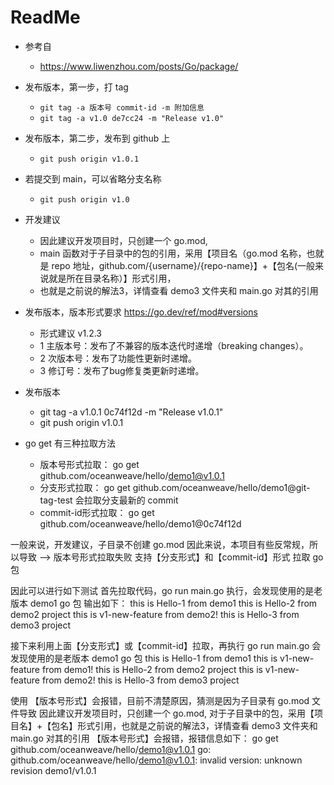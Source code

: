 # ReadMe

- 参考自
  - https://www.liwenzhou.com/posts/Go/package/

- 发布版本，第一步，打 tag 
  - `git tag -a 版本号 commit-id -m 附加信息`
  - ` git tag -a v1.0 de7cc24 -m "Release v1.0" `
- 发布版本，第二步，发布到 github 上
  - `git push origin v1.0.1`
- 若提交到 main，可以省略分支名称
  - `git push origin v1.0`
- 开发建议
  - 因此建议开发项目时，只创建一个 go.mod, 
  - main 函数对于子目录中的包的引用，采用【项目名（go.mod 名称，也就是 repo 地址，github.com/{username}/{repo-name}】+【包名(一般来说就是所在目录名称）】形式引用，
  - 也就是之前说的解法3，详情查看 demo3 文件夹和 main.go 对其的引用

- 发布版本，版本形式要求 https://go.dev/ref/mod#versions
  - 形式建议 v1.2.3
  - 1 主版本号：发布了不兼容的版本迭代时递增（breaking changes）。
  - 2 次版本号：发布了功能性更新时递增。
  - 3 修订号：发布了bug修复类更新时递增。

- 发布版本 
  - git tag -a v1.0.1 0c74f12d -m "Release v1.0.1"
  - git push origin v1.0.1

- go get 有三种拉取方法
  - 版本号形式拉取： 		go get github.com/oceanweave/hello/demo1@v1.0.1
  - 分支形式拉取：  		go get github.com/oceanweave/hello/demo1@git-tag-test  会拉取分支最新的 commit
  - commit-id形式拉取：	go get github.com/oceanweave/hello/demo1@0c74f12d

一般来说，开发建议，子目录不创建 go.mod
因此来说，本项目有些反常规，所以导致  --> 版本号形式拉取失败
支持【分支形式】和【commit-id】形式 拉取 go 包

因此可以进行如下测试
首先拉取代码，go run main.go 执行，会发现使用的是老版本 demo1 go 包
输出如下：
this is Hello-1 from demo1
this is Hello-2 from demo2 project
this is v1-new-feature from demo2!
this is Hello-3 from demo3 project

接下来利用上面【分支形式】或【commit-id】拉取，再执行 go run main.go
会发现使用的是老版本 demo1 go 包
this is Hello-1 from demo1
this is v1-new-feature from demo1!
this is Hello-2 from demo2 project
this is v1-new-feature from demo2!
this is Hello-3 from demo3 project

使用 【版本号形式】会报错，目前不清楚原因，猜测是因为子目录有 go.mod 文件导致
因此建议开发项目时，只创建一个 go.mod, 对于子目录中的包，采用【项目名】+【包名】形式引用，也就是之前说的解法3，详情查看 demo3 文件夹和 main.go 对其的引用
【版本号形式】会报错，报错信息如下：
go get github.com/oceanweave/hello/demo1@v1.0.1
go: github.com/oceanweave/hello/demo1@v1.0.1: invalid version: unknown revision demo1/v1.0.1
